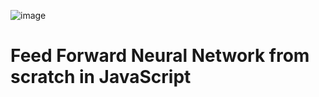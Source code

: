 ![image](https://github.com/user-attachments/assets/9e3229b6-3ed7-440a-8b7e-ece543d0d7a9)

# Feed Forward Neural Network from scratch in JavaScript

